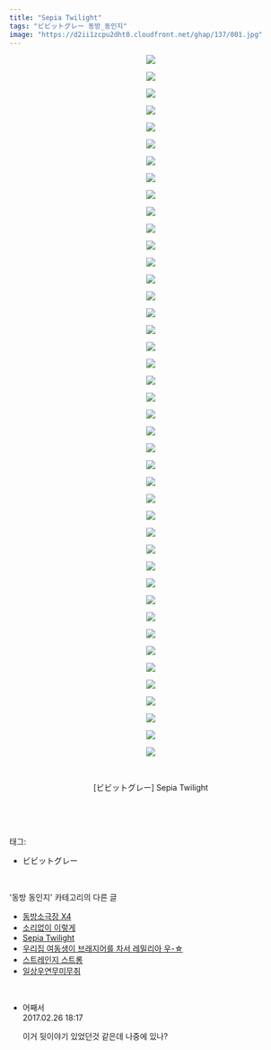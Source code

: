```yaml
---
title: "Sepia Twilight"
tags: "ビビットグレー 동방_동인지"
image: "https://d2ii1zcpu2dht0.cloudfront.net/ghap/137/001.jpg"
---
```

<div class="article">
<p style="text-align: center; clear: none; float: none;"><img src="{{ site.imgserver9 }}/ghap/137/001.jpg"/></p>
<p style="text-align: center; clear: none; float: none;"><img src="{{ site.imgserver9 }}/ghap/137/002.jpg"/></p>
<p style="text-align: center; clear: none; float: none;"><img src="{{ site.imgserver9 }}/ghap/137/003.jpg"/></p>
<p style="text-align: center; clear: none; float: none;"><img src="{{ site.imgserver9 }}/ghap/137/004.jpg"/></p>
<p style="text-align: center; clear: none; float: none;"><img src="{{ site.imgserver9 }}/ghap/137/005.jpg"/></p>
<p style="text-align: center; clear: none; float: none;"><img src="{{ site.imgserver9 }}/ghap/137/006.jpg"/></p>
<p style="text-align: center; clear: none; float: none;"><img src="{{ site.imgserver9 }}/ghap/137/007.jpg"/></p>
<p style="text-align: center; clear: none; float: none;"><img src="{{ site.imgserver9 }}/ghap/137/008.jpg"/></p>
<p style="text-align: center; clear: none; float: none;"><img src="{{ site.imgserver9 }}/ghap/137/009.jpg"/></p>
<p style="text-align: center; clear: none; float: none;"><img src="{{ site.imgserver9 }}/ghap/137/010.jpg"/></p>
<p style="text-align: center; clear: none; float: none;"><img src="{{ site.imgserver9 }}/ghap/137/011.jpg"/></p>
<p style="text-align: center; clear: none; float: none;"><img src="{{ site.imgserver9 }}/ghap/137/012.jpg"/></p>
<p style="text-align: center; clear: none; float: none;"><img src="{{ site.imgserver9 }}/ghap/137/013.jpg"/></p>
<p style="text-align: center; clear: none; float: none;"><img src="{{ site.imgserver9 }}/ghap/137/014.jpg"/></p>
<p style="text-align: center; clear: none; float: none;"><img src="{{ site.imgserver9 }}/ghap/137/015.jpg"/></p>
<p style="text-align: center; clear: none; float: none;"><img src="{{ site.imgserver9 }}/ghap/137/016.jpg"/></p>
<p style="text-align: center; clear: none; float: none;"><img src="{{ site.imgserver9 }}/ghap/137/017.jpg"/></p>
<p style="text-align: center; clear: none; float: none;"><img src="{{ site.imgserver9 }}/ghap/137/018.jpg"/></p>
<p style="text-align: center; clear: none; float: none;"><img src="{{ site.imgserver9 }}/ghap/137/019.jpg"/></p>
<p style="text-align: center; clear: none; float: none;"><img src="{{ site.imgserver9 }}/ghap/137/020.jpg"/></p>
<p style="text-align: center; clear: none; float: none;"><img src="{{ site.imgserver9 }}/ghap/137/021.jpg"/></p>
<p style="text-align: center; clear: none; float: none;"><img src="{{ site.imgserver9 }}/ghap/137/022.jpg"/></p>
<p style="text-align: center; clear: none; float: none;"><img src="{{ site.imgserver9 }}/ghap/137/023.jpg"/></p>
<p style="text-align: center; clear: none; float: none;"><img src="{{ site.imgserver9 }}/ghap/137/024.jpg"/></p>
<p style="text-align: center; clear: none; float: none;"><img src="{{ site.imgserver9 }}/ghap/137/025.jpg"/></p>
<p style="text-align: center; clear: none; float: none;"><img src="{{ site.imgserver9 }}/ghap/137/026.jpg"/></p>
<p style="text-align: center; clear: none; float: none;"><img src="{{ site.imgserver9 }}/ghap/137/027.jpg"/></p>
<p style="text-align: center; clear: none; float: none;"><img src="{{ site.imgserver9 }}/ghap/137/028.jpg"/></p>
<p style="text-align: center; clear: none; float: none;"><img src="{{ site.imgserver9 }}/ghap/137/029.jpg"/></p>
<p style="text-align: center; clear: none; float: none;"><img src="{{ site.imgserver9 }}/ghap/137/030.jpg"/></p>
<p style="text-align: center; clear: none; float: none;"><img src="{{ site.imgserver9 }}/ghap/137/031.jpg"/></p>
<p style="text-align: center; clear: none; float: none;"><img src="{{ site.imgserver9 }}/ghap/137/032.jpg"/></p>
<p style="text-align: center; clear: none; float: none;"><img src="{{ site.imgserver9 }}/ghap/137/033.jpg"/></p>
<p style="text-align: center; clear: none; float: none;"><img src="{{ site.imgserver9 }}/ghap/137/034.jpg"/></p>
<p style="text-align: center; clear: none; float: none;"><img src="{{ site.imgserver9 }}/ghap/137/035.jpg"/></p>
<p style="text-align: center; clear: none; float: none;"><img src="{{ site.imgserver9 }}/ghap/137/036.jpg"/></p>
<p style="text-align: center; clear: none; float: none;"><img src="{{ site.imgserver9 }}/ghap/137/037.jpg"/></p>
<p style="text-align: center; clear: none; float: none;"><img src="{{ site.imgserver9 }}/ghap/137/038.jpg"/></p>
<p style="text-align: center; clear: none; float: none;"><img src="{{ site.imgserver9 }}/ghap/137/039.jpg"/></p>
<p style="text-align: center; clear: none; float: none;"><img src="{{ site.imgserver9 }}/ghap/137/040.jpg"/></p>
<p style="text-align: center; clear: none; float: none;"><img src="{{ site.imgserver9 }}/ghap/137/041.jpg"/></p>
<p style="text-align: center; clear: none; float: none;"><img src="{{ site.imgserver9 }}/ghap/137/042.jpg"/></p>
<p style="text-align: center; clear: none; float: none;"><br/></p>
<p style="text-align: center; clear: none; float: none;">[ビビットグレー] Sepia Twilight</p>
<p><br/></p>
</div><br/>
<div class="tagTrail">
<p>태그: </p>
<ul>
<li>ビビットグレー</li>
</ul>
</div><br/>
<div class="another">
<p>'동방 동인지' 카테고리의 다른 글</p>
<ul>
<li><a href="/ghap_139">동방소극장 X4</a></li>
<li><a href="/ghap_138">소리없이 이렇게</a></li>
<li><a href="/ghap_137">Sepia Twilight</a></li>
<li><a href="/ghap_136">우리집 여동생이 브래지어를 차서 레밀리아 우-☆</a></li>
<li><a href="/ghap_135">스트레인지 스트롱</a></li>
<li><a href="/ghap_134">일상우연무미무취</a></li>
</ul>
</div><br/>
<div class="cb_module cb_fluid">
<div class="cb_wrt cb_profile">
<div class="comment">
<ul>
<li class="cb_thumb_off" id="comment14925976">
<div class="cb_comment_area">
<div class="cb_info_area">
<div class="cb_section">
<span class="cb_nick_name">어째서</span>
</div>
<div class="cb_section">
<span class="cb_date">2017.02.26 18:17 </span>
</div>
</div>
<div class="cb_dsc_comment">
<p class="cb_dsc">
											이거 뒷이야기 있었던것 같은데 나중에 있나?
										</p>
</div>
</div></li>
</ul>
</div>
</div><!-- commentList close -->
</div><br/>
